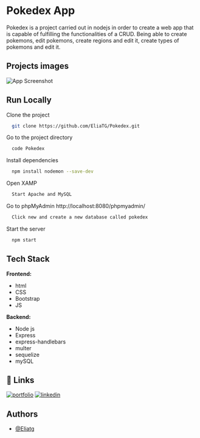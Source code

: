 
# Pokedex App

Pokedex is a project carried out in nodejs in order to create a web app that is capable of fulfilling the functionalities of a CRUD. Being able to create pokemons, edit pokemons, create regions
and edit it, create types of pokemons and edit it.




## Projects images

![App Screenshot](https://i.postimg.cc/nrwb645d/pokemon.png)


## Run Locally

Clone the project

```bash
  git clone https://github.com/EliaTG/Pokedex.git
```

Go to the  project directory

```bash
  code Pokedex
```
Install dependencies

```bash
  npm install nodemon --save-dev
```
Open XAMP 

```bash
  Start Apache and MySQL
```

Go to phpMyAdmin http://localhost:8080/phpmyadmin/

```bash
  Click new and create a new database called pokedex
```

Start the server

```bash
  npm start
```


## Tech Stack

**Frontend:** 
- html
- CSS
- Bootstrap
- JS

**Backend:** 
- Node js
- Express
- express-handlebars
- multer
- sequelize
- mySQL



## 🔗 Links
[![portfolio](https://img.shields.io/badge/my_portfolio-000?style=for-the-badge&logo=ko-fi&logoColor=white)](https://eliatoribio.netlify.app/)
[![linkedin](https://img.shields.io/badge/linkedin-0A66C2?style=for-the-badge&logo=linkedin&logoColor=white)](https://www.linkedin.com/in/eliatoribio/)

## Authors

- [@Eliatg](https://www.linkedin.com/in/eliatoribio/)

